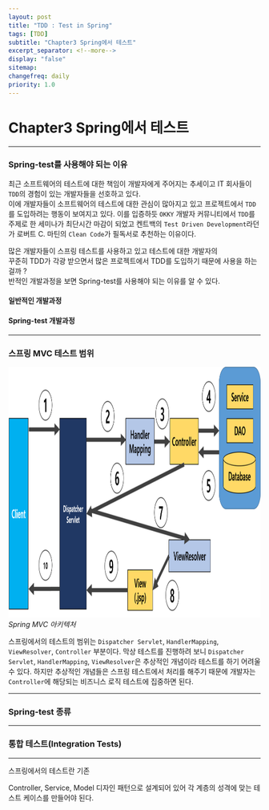 ```yaml
---
layout: post
title: "TDD : Test in Spring"
tags: [TDD]
subtitle: "Chapter3 Spring에서 테스트"
excerpt_separator: <!--more-->
display: "false"
sitemap:
changefreq: daily
priority: 1.0
---
```


<!--more-->

# Chapter3 Spring에서 테스트

---

### Spring-test를 사용해야 되는 이유

 최근 소프트웨어의 테스트에 대한 책임이 개발자에게 주어지는 추세이고 IT 회사들이 `TDD`의 경험이 있는 개발자들을 선호하고 있다.<br/>
 이에 개발자들이 소프트웨어의 테스트에 대한 관심이 많아지고 있고 프로젝트에서 `TDD`를 도입하려는 행동이 보여지고 있다. 이를 입증하듯 `OKKY` 개발자 커뮤니티에서 `TDD`를 주제로 한 세미나가 최단시간 마감이 되었고 켄트백의 `Test Driven Development`라던가 로버트 C. 마틴의 `Clean Code`가 필독서로 추천하는 이유이다.



많은 개발자들이 스프링 테스트를 사용하고 있고 테스트에 대한 개발자의  
꾸준히 TDD가 각광 받으면서 많은 프로젝트에서 TDD를 도입하기 때문에 사용을 하는걸까 ? <br/>
반적인 개발과정을 보면 Spring-test를 사용해야 되는 이유를 알 수 있다.

#### 일반적인 개발과정

#### Spring-test 개발과정 

---

### 스프링 MVC 테스트 범위

<img src="/md/img/TDD/Spring/1.png" height="500px">
<em>Spring MVC 아키텍처</em>

스프링에서의 테스트의 범위는 `Dispatcher Servlet`, `HandlerMapping`, `ViewResolver`, `Controller` 부분이다. 막상 테스트를 진행하려 보니 `Dispatcher Servlet`, `HandlerMapping`, `ViewResolver`은 추상적인 개념이라 테스트를 하기 어려울 수 있다. 하지만 추상적인 개념들은 스프링 테스트에서 처리를 해주기 때문에 개발자는 `Controller`에 해당되는 비즈니스 로직 테스트에 집중하면 된다.

---

### Spring-test 종류


---

### 통합 테스트(Integration Tests)

---

 
 스프링에서의 테스트란 기존 
 
Controller, Service, Model 디자인 패턴으로 설계되어 있어 각 계층의 성격에 맞는 테스트 케이스를 만들어야 된다.